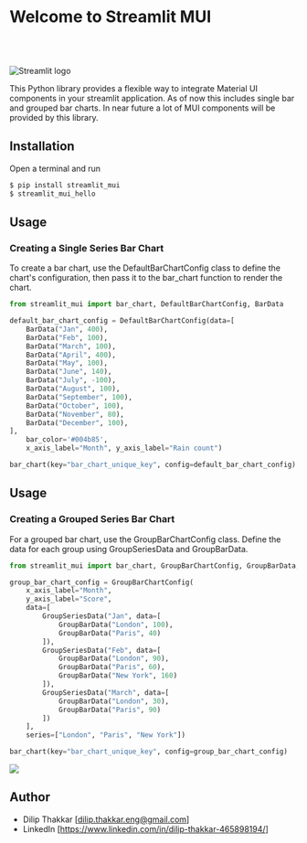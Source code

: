 # Welcome to Streamlit MUI

<img src="https://user-images.githubusercontent.com/7164864/217935870-c0bc60a3-6fc0-4047-b011-7b4c59488c91.png" alt="Streamlit logo" style="margin-top:50px"></img>


This Python library provides a flexible way to integrate Material UI components in your streamlit application. As of now this includes single bar and grouped bar charts. In near future a lot of MUI components will be provided by this library.

## Installation

Open a terminal and run

```cmd
$ pip install streamlit_mui
$ streamlit_mui_hello
```

## Usage

### Creating a Single Series Bar Chart

To create a bar chart, use the DefaultBarChartConfig class to define the chart's configuration, then pass it to the bar_chart function to render the chart.

```python
from streamlit_mui import bar_chart, DefaultBarChartConfig, BarData

default_bar_chart_config = DefaultBarChartConfig(data=[
    BarData("Jan", 400),
    BarData("Feb", 100),
    BarData("March", 100),
    BarData("April", 400),
    BarData("May", 100),
    BarData("June", 140),
    BarData("July", -100),
    BarData("August", 100),
    BarData("September", 100),
    BarData("October", 100),
    BarData("November", 80),
    BarData("December", 100),
],
    bar_color='#004b85',
    x_axis_label="Month", y_axis_label="Rain count")

bar_chart(key="bar_chart_unique_key", config=default_bar_chart_config)
```

## Usage

### Creating a Grouped Series Bar Chart

For a grouped bar chart, use the GroupBarChartConfig class. Define the data for each group using GroupSeriesData and GroupBarData.

```python
from streamlit_mui import bar_chart, GroupBarChartConfig, GroupBarData, GroupSeriesData

group_bar_chart_config = GroupBarChartConfig(
    x_axis_label="Month",
    y_axis_label="Score",
    data=[
        GroupSeriesData("Jan", data=[
            GroupBarData("London", 100),
            GroupBarData("Paris", 40)
        ]),
        GroupSeriesData("Feb", data=[
            GroupBarData("London", 90),
            GroupBarData("Paris", 60),
            GroupBarData("New York", 160)
        ]),
        GroupSeriesData("March", data=[
            GroupBarData("London", 30),
            GroupBarData("Paris", 90)
        ])
    ],
    series=["London", "Paris", "New York"])

bar_chart(key="bar_chart_unique_key", config=group_bar_chart_config)
```

![](https://github.com/user-attachments/assets/9cb2ad3c-8f9a-4f86-a3d6-8440cda87ebb)

## Author
- Dilip Thakkar [dilip.thakkar.eng@gmail.com]
- LinkedIn [https://www.linkedin.com/in/dilip-thakkar-465898194/]
